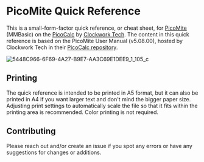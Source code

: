 # PicoMite Quick Reference
This is a small-form-factor quick reference, or cheat sheet, for [PicoMite](https://geoffg.net/picomite.html) (MMBasic) on the [PicoCalc](https://www.clockworkpi.com/picocalc) by [Clockwork Tech](https://www.clockworkpi.com/). The content in this quick reference is based on the PicoMite User Manual (v5.08.00), hosted by Clockwork Tech in their [PicoCalc repository](https://github.com/clockworkpi/PicoCalc/tree/master).

![5448C966-6F69-4A27-B9E7-AA3C69E1DEE9_1_105_c](https://github.com/user-attachments/assets/7db1d881-261f-4d1e-ba44-5d30f321527b)
## Printing
The quick reference is intended to be printed in A5 format, but it can also be printed in A4 if you want larger text and don't mind the bigger paper size. Adjusting print settings to automatically scale the file so that it fits within the printing area is recommended. Color printing is not required.
## Contributing
Please reach out and/or create an issue if you spot any errors or have any suggestions for changes or additions.
